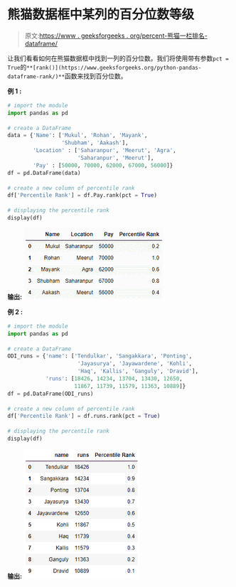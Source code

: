 # 熊猫数据框中某列的百分位数等级

> 原文:[https://www . geeksforgeeks . org/percent-熊猫一栏排名-dataframe/](https://www.geeksforgeeks.org/percentile-rank-of-a-column-in-a-pandas-dataframe/)

让我们看看如何在熊猫数据框中找到一列的百分位数。我们将使用带有参数`pct = True`的`**[rank()](https://www.geeksforgeeks.org/python-pandas-dataframe-rank/)**`函数来找到百分位数。

**例 1 :**

```py
# import the module
import pandas as pd 

# create a DataFrame 
data = {'Name': ['Mukul', 'Rohan', 'Mayank', 
                 'Shubham', 'Aakash'],
        'Location' : ['Saharanpur', 'Meerut', 'Agra', 
                      'Saharanpur', 'Meerut'],
        'Pay' : [50000, 70000, 62000, 67000, 56000]} 
df = pd.DataFrame(data)  

# create a new column of percentile rank
df['Percentile Rank'] = df.Pay.rank(pct = True)

# displaying the percentile rank
display(df) 
```

**输出:**
![](img/4c779a6b9a4797394304ec9ad12c848d.png)

**例 2 :**

```py
# import the module
import pandas as pd 

# create a DataFrame 
ODI_runs = {'name': ['Tendulkar', 'Sangakkara', 'Ponting', 
                      'Jayasurya', 'Jayawardene', 'Kohli', 
                      'Haq', 'Kallis', 'Ganguly', 'Dravid'], 
            'runs': [18426, 14234, 13704, 13430, 12650, 
                     11867, 11739, 11579, 11363, 10889]} 
df = pd.DataFrame(ODI_runs)  

# create a new column of percentile rank
df['Percentile Rank'] = df.runs.rank(pct = True)

# displaying the percentile rank
display(df) 
```

**输出:**
![](img/678512cd9409d927e87aed363512db78.png)